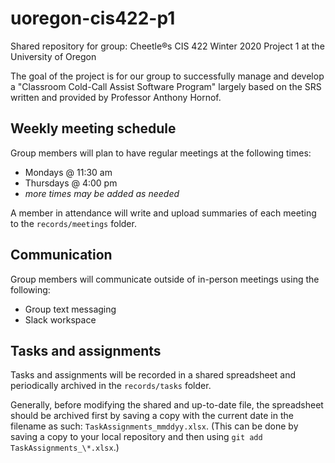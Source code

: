 # uoregon-cis422-p1

Shared repository for group: Cheetle®s CIS 422 Winter 2020 Project 1 at the University of Oregon

The goal of the project is for our group to successfully manage and develop a "Classroom Cold-Call Assist Software Program" largely based on the SRS written and provided by Professor Anthony Hornof.

## Weekly meeting schedule

Group members will plan to have regular meetings at the following times:
  - Mondays \@ 11:30 am
  - Thursdays \@ 4:00 pm
  - *more times may be added as needed*

A member in attendance will write and upload summaries of each meeting to the `records/meetings` folder.

## Communication

Group members will communicate outside of in-person meetings using the following:
  - Group text messaging
  - Slack workspace

## Tasks and assignments

Tasks and assignments will be recorded in a shared spreadsheet and periodically archived in the `records/tasks` folder.

Generally, before modifying the shared and up-to-date file, the spreadsheet should be archived first by saving a copy with the current date in the filename as such: `TaskAssignments_mmddyy.xlsx`. (This can be done by saving a copy to your local repository and then using `git add TaskAssignments_\*.xlsx`.)
